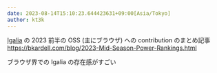 ```yaml
---
date: 2023-08-14T15:10:23.644423631+09:00[Asia/Tokyo]
author: kt3k
---
```

[Igalia](https://en.wikipedia.org/wiki/Igalia) の 2023 前半の OSS (主にブラウザ) への contribution のまとめ記事 https://bkardell.com/blog/2023-Mid-Season-Power-Rankings.html

ブラウザ界での Igalia の存在感がすごい

